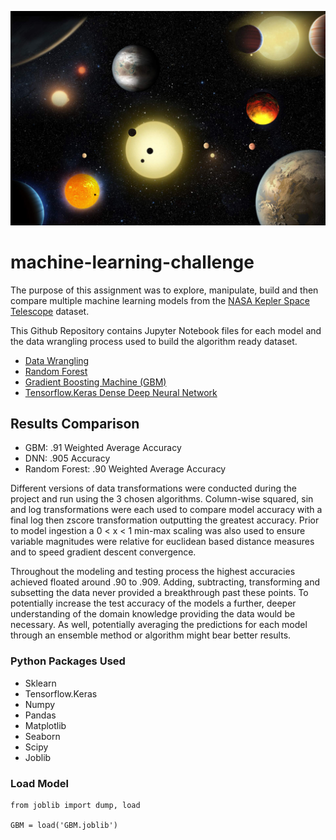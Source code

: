 ![alt text](exoplanet_image.jpg "Exoplanets")

# machine-learning-challenge

The purpose of this assignment was to explore, manipulate, build and then compare multiple machine learning models from the [NASA Kepler Space Telescope](https://www.kaggle.com/nasa/kepler-exoplanet-search-results)
dataset.

This Github Repository contains Jupyter Notebook files for each model and the data wrangling process used to build the algorithm ready dataset.

* [Data Wrangling](https://github.com/TomCallegari/machine-learning-challenge/blob/master/Wrangling.ipynb)
* [Random Forest](https://github.com/TomCallegari/machine-learning-challenge/blob/master/RandomForest.ipynb)
* [Gradient Boosting Machine (GBM)](https://github.com/TomCallegari/machine-learning-challenge/blob/master/GBM.ipynb)
* [Tensorflow.Keras Dense Deep Neural Network](https://github.com/TomCallegari/machine-learning-challenge/blob/master/Deep_NN.ipynb)

## Results Comparison

- GBM: .91 Weighted Average Accuracy
- DNN: .905 Accuracy
- Random Forest: .90 Weighted Average Accuracy

Different versions of data transformations were conducted during the project and run using the 3 chosen algorithms.  Column-wise squared, sin and log transformations were each used to compare model accuracy with a final log then zscore transformation outputting the greatest accuracy. Prior to model ingestion a 0 < x < 1 min-max scaling was also used to ensure variable magnitudes were relative for euclidean based distance measures and to speed gradient descent convergence.

Throughout the modeling and testing process the highest accuracies achieved floated around .90 to .909.  Adding, subtracting, transforming and subsetting the data never provided a breakthrough past these points.  To potentially increase the test accuracy of the models a further, deeper understanding of the domain knowledge providing the data would be necessary. As well, potentially averaging the predictions for each model through an ensemble method or algorithm might bear better results.

### Python Packages Used

* Sklearn
* Tensorflow.Keras
* Numpy
* Pandas
* Matplotlib
* Seaborn
* Scipy
* Joblib

### Load Model
```
from joblib import dump, load

GBM = load('GBM.joblib')

```